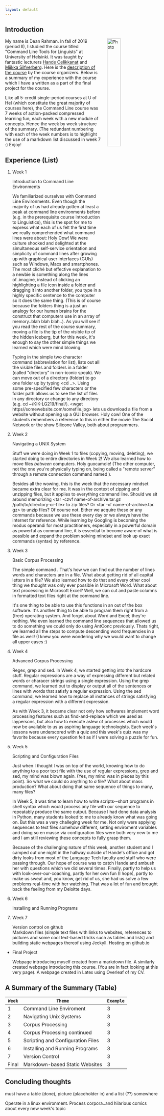 ```yaml
---
layout: default
---
```


## Introduction

<img src="http://img.youtube.com/vi/I_THXnIoxNg/0.jpg" alt="Photo" hspace="20" width="30%" align="right"/> My name is Dean Rahman. In fall of 2019 (period II), I studied the course titled "Command Line Tools for Linguists" at University of Helsinki. It was taught by fantastic lecturers [Hande Celikkanat](https://www.linkedin.com/in/hande-celikkanat-08664423/) and [Miikka Silfverberg](https://www.linkedin.com/in/miikka-silfverberg-78146019). Here is the [description of the course](https://courses.helsinki.fi/en/kik-lg219/129824412) by the course organizers. Below is a summary of my experience with the course which I have a written as a part of the final project for the course.

Like all 5-credit single-period courses at U of Hel (which constitute the great majority of courses here), the Command Line course was 7 weeks of action-packed compressed learning fun, each week with a new module of concepts. Hence the week by week structure of the summary. (The redundant numbering with each of the week numbers is to highlight the use of a markdown list discussed in week 7 :) Enjoy!            

## Experience (List)

1. Week 1

   Introduction to Command Line Environments

   We familiarized ourselves with Command Line Environments. Even though the majority of us had already gotten at least a peak at command line environments before (e.g. in the prerequisite course Introduction to Linguistics), this is the spot for me to express what each of us felt the first time we really comprehended what command lines were about: Holy Cow! We were culture shocked and delighted at the simultaneous self-service orientation and simplicity of  command lines after growing up with graphical user interfaces (GUIs) such as Windows, Macs and smartphones. The most cliché but effective explanation to a newbie is something along the lines of..imagine, instead of clicking an highlighting a file icon inside a folder and dragging it into another folder, you type in a highly specific sentence to the computer so it does the same thing. (This is of course because the folders thing is a just an analogy for our human brains for the construct that computers use in an array of memory..blah blah blah..). As you will see if you read the rest of the course summary, moving a file is the tip of the visible tip of the hidden iceberg, but for this week, it's enough to say the other simple things we learned which were mind blowing.

   Typing in the simple two character command <ls> (abbreviation for list), lists out all the visible files and folders in a folder (called "directory" in non-iconic speak). We can move out of a directory (folder) to go one folder up by typing <cd ..>. Using some pre-specified few characters or the folder path allows us to see the list of files in any directory or change to any directory (e.g. cd ~/KIK-LG219/final/). <wget https//somewebsite.com/somefile.jpg> lets us download a file from a website without opening up a GUI browser. Holy cow! One of the students remembers a reference to this in either the movie The Social Network or the show Silicone Valley, both about programmers.  

2. Week 2

   Navigating a UNIX System

   Stuff we were doing in Week 1 to files (copying, moving, deleting), we started doing to entire directories in Week 2! We also learned how to move files *between* computers. Holy guocamole! (The other computer, not the one you're physically typing on, being called a "remote server" through a remote connection command named <scp>).

   Besides all the wowing, this is the week that the necessary mindset became extra clear for me. It was in the context of zipping and unzipping files, but it applies to everything command line. Should we sit around memorizing <tar -czvf name-of-archive.tar.gz /path/to/directory-or-file> to zip files? Or <tar -xf name-of-archive.tar.\
   gz> to unzip files? Of course not. Either we acquire these or any commands because we use these every day or we always have the internet for reference. While learning by Googling is becoming the modus operandi for most practitioners, especially in a powerful domain as powerful as command line, it is essential to become aware of what is possible and expand the problem solving mindset and look up exact commands (syntax) by reference.    

3. Week 3

   Basic Corpus Processing

   The simple command <wc text_file.txt>. That's how we can find out the number of lines words and characters are in a file. What about getting rid of all capital letters in a file? We also learned how to do that and every other cool thing we thought was only ever possible in Microsoft Word. What about text processing in Microsoft Excel? Well, we can cut and paste columns in formatted text files right at the command line.

   It's one thing to be able to use this functions in an out of the box software. It's another thing to be able to program them right from a (free) operating system. And forget about Word and Excel; they're nothing. We even learned the command line sequences that allowed us to do something we could only do using AntConc previously. Thats right, we learned all the steps to compute descending word frequencies in a file as well! (I knew you were wondering why we would want to change all upper cases :)

4. Week 4

   Advanced Corpus Processing

   Regex, grep and sed. In Week 4, we started getting into the hardcore stuff. Regular expressions are a way of expressing different but related words or characer strings using a single expression. Using the grep command, we learned out to display or output all of the sentences or lines with words that satisfy a regular expression. Using the sed command, we learned how to replace all instances of strings satisfying a regular expression with a different expression.

   As with Week 3, it became clear not only how softwares implement word processing features such as find-and-replace which we used as laypersons, but also how to execute aslew of processes which would now be available to us as aspiring language technologists. Each week's lessons were underscored with a quiz and this week's quiz was my favorite because every question felt as if I were solving a puzzle for fun.

5. Week 5

   Scripting and Configuration Files

   Just when I thought I was on top of the world, knowing how to do anything to a poor text file with the use of regular expressions, grep and sed, my mind was blown again. (Yes, my mind was in pieces by this point). So what we could do anything to *a* file? What about mass production? What about doing that same sequence of things to many, many files?

   In Week 5, it was time to learn how to write scripts--short programs in shell syntax which would process any file with our sequence to repeatably produce the same output. Because I had done data analysis in Python, many students looked to me to already know what was going on. But this was a very challeging week for me. Not only were applying sequences to text files somehow different, setting enviroment variables and doing so en masse via configuration files were both very new to me and I am still reviewing these concepts to fully grasp them.

   Because of the challenging nature of this week, another student and I camped out one night in the hallway outside of Hande's office and got dirty looks from most of the Language Tech faculty and staff who were passing through. Our hope of course was to catch Hande and ambush her with questions which we did several times. Finally, partly to help us with look-over-our-coaching, partly for her own fun (I hope), partly to make us sweat and, you know, get rid of us, she had us solve a few problems real-time with her watching. That was a lot of fun and brought back the feeling from my Deloitte days.

6. Week 6

   Installing and Running Programs

7. Week 7

   Version control on github  
   Markdown files (simple text files with links to websites, references to pictures and some cool text-based tricks such as tables and lists) and building static webpages thereof using Jeckyll. Hosting on github.io

+ Final Project

   Webpage introducing myself created from a markdown file.
   A similarly created webpage introducing this course. (You are in fact looking at this very page).
   A webpage created in Latex using Overleaf of my CV.

## A Summary of the Summary (Table)

`Week` | `Theme` | `Example`
--- | --- | ---
1 | Command Line Enviroment | 3
2 | Navigating Unix Systems | 3
3 | Corpus Processing | 3
4 | Corpus Processing continued | 3
5 | Scripting and Configuration Files | 3
6 | Installing and Running Programs | 3
7 | Version Control | 3
Final | Markdown-based Static Websites | 3

## Concluding thoughts
must have a table (done), picture (placeholder in) and a list (??) somewhere

Operate in a linux environment. Process corpora..and hilarious comics about every new week's topic

